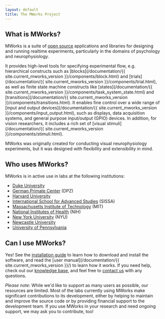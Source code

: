 ```yaml
---
layout: default
title: The MWorks Project
---
```


## What is MWorks? ##

MWorks is a suite of [open source](https://opensource.org/) applications and libraries for designing and running realtime experiments, particularly in the domains of psychology and neurophysiology.

It provides high-level tools for specifying experimental flow, e.g. hierarchical constructs such as [blocks](/documentation/{{ site.current_mworks_version }}/components/block.html) and [trials](/documentation/{{ site.current_mworks_version }}/components/trial.html), as well as finite state machine constructs like [states](/documentation/{{ site.current_mworks_version }}/components/task_system_state.html) and [transitions](/documentation/{{ site.current_mworks_version }}/components/transitions.html).  It enables fine control over a wide range of [input and output devices](/documentation/{{ site.current_mworks_version }}/components/input_output.html), such as displays, data acquisition systems, and general purpose input/output (GPIO) devices.  In addition, for vision researchers, it includes a rich set of [visual stimuli](/documentation/{{ site.current_mworks_version }}/components/stimuli.html).

MWorks was originally created for conducting visual neurophysiology experiments, but it was designed with flexibility and extensibility in mind.

## Who uses MWorks? ##

MWorks is in active use in labs at the following institutions:

* [Duke University](https://www.duke.edu/)
* [German Primate Center](http://www.dpz.eu/en/home.html) (DPZ)
* [Harvard University](https://www.harvard.edu/)
* [International School for Advanced Studies](http://www.sissa.it/) (SISSA)
* [Massachusetts Institute of Technology](http://mit.edu/) (MIT)
* [National Institutes of Health](https://www.nih.gov/) (NIH)
* [New York University](https://www.nyu.edu/) (NYU)
* [Newcastle University](http://www.newcastle.ac.uk/)
* [University of Pennsylvania](https://www.upenn.edu/)

## Can I use MWorks? ##

Yes!  See the [installation guide](https://mworks.tenderapp.com/kb/installation/installing-mworks) to learn how to download and install the software, and read the [user manual](/documentation/{{ site.current_mworks_version }}/) to learn how it works.  If you need help, check out our [knowledge base](https://mworks.tenderapp.com/kb), and feel free to [contact us](https://mworks.tenderapp.com/discussion/new) with any questions.

*Please note*: While we'd like to support as many users as possible, our resources are limited.  Most of the labs currently using MWorks make significant contributions to its development, either by helping to maintain and improve the source code or by providing financial support to the development team.  If you use MWorks in your research and need ongoing support, we may ask you to contribute, too!
